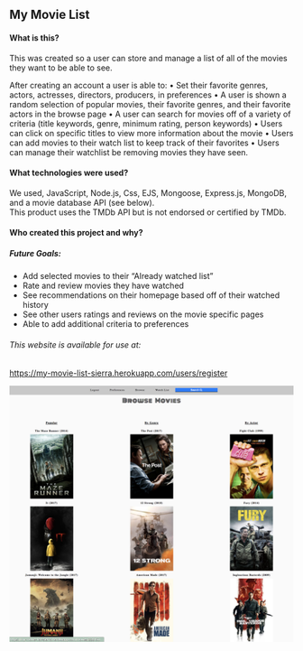 ## My Movie List

#### What is this?
<p>This was created so a user can store and manage a list of all of the movies they want to be able to see. </p>

<p>
	After creating an account a user is able to:
	• Set their favorite genres, actors, actresses, directors, producers, in preferences
	• A user is shown a random selection of popular movies, their favorite genres, and their favorite actors in the browse page
	• A user can search for movies off of a variety of criteria (title keywords, genre, minimum rating, person keywords)
	• Users can click on specific titles to view more information about the movie
	• Users can add movies to their watch list to keep track of their favorites
	• Users can manage their watchlist be removing movies they have seen.

</p>

#### What technologies were used?
<p>We used, JavaScript, Node.js, Css, EJS, Mongoose, Express.js, MongoDB, and a movie database API (see below).
<br>
   This product uses the TMDb API but is not endorsed or certified by TMDb.
</p>

#### Who created this project and why?


##### Future Goals:

* Add selected movies to their “Already watched list”
* Rate and review movies they have watched
* See recommendations on their homepage based off of their watched history
* See other users ratings and reviews on the movie specific pages 
* Able to add additional criteria to preferences  


###### This website is available for use at: 
https://my-movie-list-sierra.herokuapp.com/users/register

![Alt Text](my_movie_list.png)


 